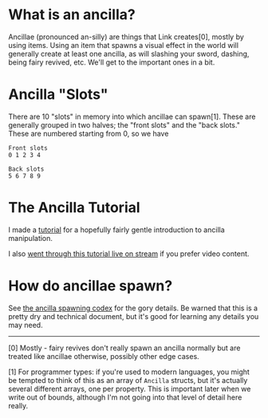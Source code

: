 # What is an ancilla?

Ancillae (pronounced an-silly) are things that Link creates[0], mostly by using items. Using an item that spawns a visual effect in the world will generally create at least one ancilla, as will slashing your sword, dashing, being fairy revived, etc. We'll get to the important ones in a bit.

# Ancilla "Slots"

There are 10 "slots" in memory into which ancillae can spawn[1]. These are generally grouped in two halves; the "front slots" and the "back slots." These are numbered starting from 0, so we have

    Front slots
    0 1 2 3 4

    Back slots
    5 6 7 8 9

# The Ancilla Tutorial

I made a [tutorial](ancilla_tutorial.md) for a hopefully fairly gentle introduction to ancilla manipulation.

I also [went through this tutorial live on stream](https://www.twitch.tv/videos/2045649187) if you prefer video content.

# How do ancillae spawn?

See [the ancilla spawning codex](ancilla_spawning.md) for the gory details. Be warned that this is a pretty dry and technical document, but it's good for learning any details you may need.

---

[0] Mostly - fairy revives don't really spawn an ancilla normally but are treated like ancillae otherwise, possibly other edge cases.

[1] For programmer types: if you're used to modern languages, you might be tempted to think of this as an array of `Ancilla` structs, but it's actually several different arrays, one per property. This is important later when we write out of bounds, although I'm not going into that level of detail here really.

